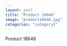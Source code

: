 ```yaml
---
layout: post
title: "Product 18648"
image: "product18648.jpg"
categories: "category1"
---
```

Product 18648
